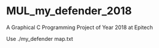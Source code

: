 # MUL_my_defender_2018
A Graphical C Programming Project of Year 2018 at Epitech

Use ./my_defender map.txt